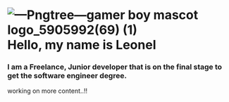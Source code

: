 # ![—Pngtree—gamer boy mascot logo_5905992(69) (1)](https://user-images.githubusercontent.com/60405284/153987941-a0ceff02-1358-4935-8519-4ffb22774c3c.png)  Hello, my name is Leonel 
### I am a Freelance, Junior developer that is on the final stage to get the software engineer degree.


working on more content..!!
